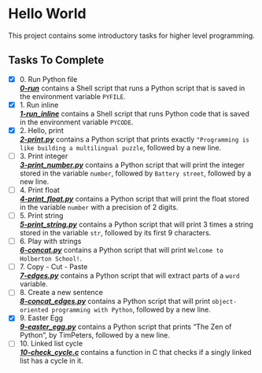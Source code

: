 # Hello World

This project contains some introductory tasks for higher level programming.

## Tasks To Complete

+ [x] 0\. Run Python file<br/>_**[0-run](0-run)**_ contains a Shell script that runs a Python script that is saved in the environment variable `PYFILE`.
+ [x] 1\. Run inline<br/>_**[1-run_inline](1-run_inline)**_ contains a Shell script that runs Python code that is saved in the environment variable `PYCODE`.
+ [x] 2\. Hello, print<br/>_**[2-print.py](2-print.py)**_ contains a Python script that prints exactly `"Programming is like building a multilingual puzzle`, followed by a new line.
+ [ ] 3\. Print integer<br/>_**[3-print_number.py](3-print_number.py)**_ contains a Python script that will print the integer stored in the variable `number`, followed by `Battery street`, followed by a new line.
+ [ ] 4\. Print float<br/>_**[4-print_float.py](4-print_float.py)**_ contains a Python script that will print the float stored in the variable `number` with a precision of 2 digits.
+ [ ] 5\. Print string<br/>_**[5-print_string.py](5-print_string.py)**_ contains a Python script that will print 3 times a string stored in the variable `str`, followed by its first 9 characters.
+ [ ] 6\. Play with strings<br/>_**[6-concat.py](6-concat.py)**_ contains a Python script that will print `Welcome to Holberton School!`.
+ [ ] 7\. Copy - Cut - Paste<br/>_**[7-edges.py](7-edges.py)**_ contains a Python script that will extract parts of a `word` variable.
+ [ ] 8\. Create a new sentence<br/>_**[8-concat_edges.py](8-concat_edges.py)**_ contains a Python script that will print `object-oriented programming with Python`, followed by a new line.
+ [x] 9\. Easter Egg<br/>_**[9-easter_egg.py](9-easter_egg.py)**_ contains a Python script that prints “The Zen of Python”, by TimPeters, followed by a new line.
+ [ ] 10\. Linked list cycle<br/>_**[10-check_cycle.c](10-check_cycle.c)**_ contains a function in C that checks if a singly linked list has a cycle in it.
